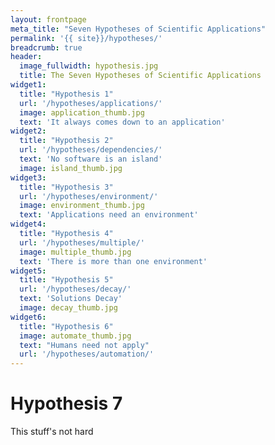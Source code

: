 ```yaml
---
layout: frontpage
meta_title: "Seven Hypotheses of Scientific Applications"
permalink: '{{ site}}/hypotheses/'
breadcrumb: true
header:
  image_fullwidth: hypothesis.jpg
  title: The Seven Hypotheses of Scientific Applications
widget1:
  title: "Hypothesis 1"
  url: '/hypotheses/applications/'
  image: application_thumb.jpg
  text: 'It always comes down to an application'
widget2:
  title: "Hypothesis 2"
  url: '/hypotheses/dependencies/'
  text: 'No software is an island'
  image: island_thumb.jpg
widget3:
  title: "Hypothesis 3"
  url: '/hypotheses/environment/'
  image: environment_thumb.jpg
  text: 'Applications need an environment'
widget4:
  title: "Hypothesis 4"
  url: '/hypotheses/multiple/'
  image: multiple_thumb.jpg
  text: 'There is more than one environment'
widget5:
  title: "Hypothesis 5"
  url: '/hypotheses/decay/'
  text: 'Solutions Decay'
  image: decay_thumb.jpg
widget6:
  title: "Hypothesis 6"
  image: automate_thumb.jpg
  text: "Humans need not apply"
  url: '/hypotheses/automation/'
---
```

<div class="text-center">
<h1> Hypothesis 7</h1>
This stuff's not hard
</div>

<!-- tips on how to get started -->
